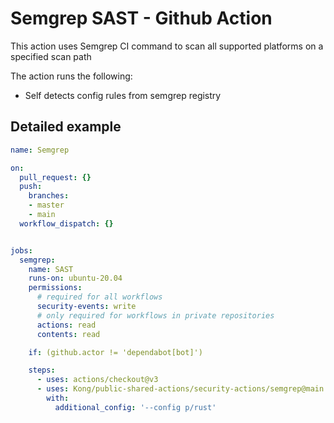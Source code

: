 # Semgrep SAST - Github Action

This action uses Semgrep CI command to scan all supported platforms on a specified scan path

The action runs the following:
- Self detects config rules from semgrep registry
## Detailed example

```yaml
name: Semgrep

on:
  pull_request: {}
  push:
    branches: 
    - master
    - main
  workflow_dispatch: {}


jobs:
  semgrep:
    name: SAST
    runs-on: ubuntu-20.04
    permissions:
      # required for all workflows
      security-events: write
      # only required for workflows in private repositories
      actions: read
      contents: read

    if: (github.actor != 'dependabot[bot]')

    steps:
      - uses: actions/checkout@v3
      - uses: Kong/public-shared-actions/security-actions/semgrep@main
        with:
          additional_config: '--config p/rust'
            

```